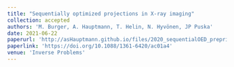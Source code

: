 ```yaml
---
title: "Sequentially optimized projections in X-ray imaging"
collection: accepted
authors: 'M. Burger, A. Hauptmann, T. Helin, N. Hyvönen, JP Puska'
date: 2021-06-22
paperurl: 'http://asHauptmann.github.io/files/2020_sequentialOED_preprint.pdf'
paperlink: 'https://doi.org/10.1088/1361-6420/ac01a4'
venue: 'Inverse Problems'
---
```


